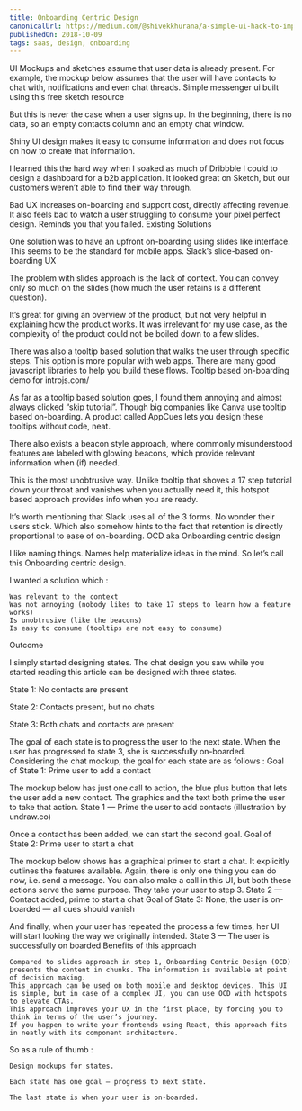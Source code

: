 ```yaml
---
title: Onboarding Centric Design
canonicalUrl: https://medium.com/@shivekkhurana/a-simple-ui-hack-to-improve-onboarding-ux-ocd-93ed5d77247
publishedOn: 2018-10-09
tags: saas, design, onboarding
---
```


UI Mockups and sketches assume that user data is already present. For example, the mockup below assumes that the user will have contacts to chat with, notifications and even chat threads.
Simple messenger ui built using this free sketch resource

But this is never the case when a user signs up. In the beginning, there is no data, so an empty contacts column and an empty chat window.

Shiny UI design makes it easy to consume information and does not focus on how to create that information.

I learned this the hard way when I soaked as much of Dribbble I could to design a dashboard for a b2b application. It looked great on Sketch, but our customers weren’t able to find their way through.

Bad UX increases on-boarding and support cost, directly affecting revenue. It also feels bad to watch a user struggling to consume your pixel perfect design. Reminds you that you failed.
Existing Solutions

One solution was to have an upfront on-boarding using slides like interface. This seems to be the standard for mobile apps.
Slack’s slide-based on-boarding UX

The problem with slides approach is the lack of context. You can convey only so much on the slides (how much the user retains is a different question).

It’s great for giving an overview of the product, but not very helpful in explaining how the product works. It was irrelevant for my use case, as the complexity of the product could not be boiled down to a few slides.

There was also a tooltip based solution that walks the user through specific steps. This option is more popular with web apps. There are many good javascript libraries to help you build these flows.
Tooltip based on-boarding demo for introjs.com/

As far as a tooltip based solution goes, I found them annoying and almost always clicked “skip tutorial”. Though big companies like Canva use tooltip based on-boarding. A product called AppCues lets you design these tooltips without code, neat.

There also exists a beacon style approach, where commonly misunderstood features are labeled with glowing beacons, which provide relevant information when (if) needed.

This is the most unobtrusive way. Unlike tooltip that shoves a 17 step tutorial down your throat and vanishes when you actually need it, this hotspot based approach provides info when you are ready.

It’s worth mentioning that Slack uses all of the 3 forms. No wonder their users stick. Which also somehow hints to the fact that retention is directly proportional to ease of on-boarding.
OCD aka Onboarding centric design

I like naming things. Names help materialize ideas in the mind. So let’s call this Onboarding centric design.

I wanted a solution which :

    Was relevant to the context
    Was not annoying (nobody likes to take 17 steps to learn how a feature works)
    Is unobtrusive (like the beacons)
    Is easy to consume (tooltips are not easy to consume)

Outcome

I simply started designing states. The chat design you saw while you started reading this article can be designed with three states.

State 1: No contacts are present

State 2: Contacts present, but no chats

State 3: Both chats and contacts are present

The goal of each state is to progress the user to the next state. When the user has progressed to state 3, she is successfully on-boarded. Considering the chat mockup, the goal for each state are as follows :
Goal of State 1: Prime user to add a contact

The mockup below has just one call to action, the blue plus button that lets the user add a new contact. The graphics and the text both prime the user to take that action.
State 1 — Prime the user to add contacts (illustration by undraw.co)

Once a contact has been added, we can start the second goal.
Goal of State 2: Prime user to start a chat

The mockup below shows has a graphical primer to start a chat. It explicitly outlines the features available. Again, there is only one thing you can do now, i.e. send a message. You can also make a call in this UI, but both these actions serve the same purpose. They take your user to step 3.
State 2 — Contact added, prime to start a chat
Goal of State 3: None, the user is on-boarded — all cues should vanish

And finally, when your user has repeated the process a few times, her UI will start looking the way we originally intended.
State 3 — The user is successfully on boarded
Benefits of this approach

    Compared to slides approach in step 1, Onboarding Centric Design (OCD) presents the content in chunks. The information is available at point of decision making.
    This approach can be used on both mobile and desktop devices. This UI is simple, but in case of a complex UI, you can use OCD with hotspots to elevate CTAs.
    This approach improves your UX in the first place, by forcing you to think in terms of the user’s journey.
    If you happen to write your frontends using React, this approach fits in neatly with its component architecture.

So as a rule of thumb :

    Design mockups for states.

    Each state has one goal — progress to next state.

    The last state is when your user is on-boarded.